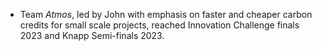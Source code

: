 * Team *Atmos*, led by John with emphasis on faster and cheaper carbon credits for small scale projects, reached Innovation Challenge finals 2023 and Knapp Semi-finals 2023.
